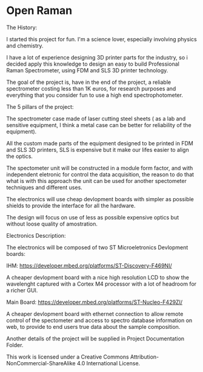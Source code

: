 # Open Raman

The History:

I started this project for fun. I'm a science lover, especially involving physics and chemistry.

I have a lot of experience designing 3D printer parts for the industry, so i decided apply this knowledge to design an easy to build Professional Raman Spectrometer, using FDM and SLS 3D printer technology.

The goal of the project is, have in the end of the project, a reliable spectrometer costing less than 1K euros, for research purposes and everything that you consider fun to use a high end spectrophotometer.

The 5 pillars of the project:

The spectrometer case made of laser cutting steel sheets ( as a lab and sensitive equipment, I think a metal case can be better for reliability of the equipment).

All the custom made parts of the equipment designed to be printed in FDM and SLS 3D printers, SLS is expensive but it make our lifes easier to align the optics.

The spectometer unit will be constructed in a module form factor, and with independent eletronic for control the data acquisition, the reason to do that what is with this approach the unit can be used for another spectometer techniques and different uses.

The electronics will use cheap devlopment boards with simpler as possible shields to provide the interface for all the hardware.

The design will focus on use of less as possible expensive optics but without loose quality of amostration.

Electronics Description:

The electronics will be composed of two ST Microeletronics Devlopment boards: 

IHM: https://developer.mbed.org/platforms/ST-Discovery-F469NI/

A cheaper devlopment board with a nice high resolution LCD to show the wavelenght captured with a Cortex M4 processor with a lot of headroom for a richer GUI.

Main Board:  https://developer.mbed.org/platforms/ST-Nucleo-F429ZI/

A cheaper devlopment board with ethernet connection to allow remote control of the spectometer and access to spectro database information on web, to provide to end users true data about the sample composition.

Another details of the project will be supplied in Project Documentation Folder.


This work is licensed under a Creative Commons Attribution-NonCommercial-ShareAlike 4.0 International License.
